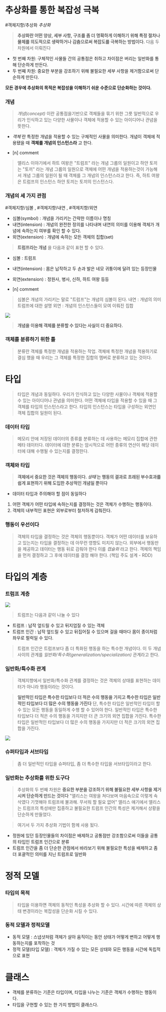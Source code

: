 
# 추상화를 통한 복잡성 극복
#객체지향/추상화
*추상화* 
> **추상화란 어떤 양상, 세부 사항, 구조를 좀 더 명확하게 이해하기 위해 특정 절차나 물체를 의도적으로 생략하거나 감춤으로써 복잡도를 극복하는 방법이다.** 
> 다음 두 차원에서 이뤄진다

- 첫 번째 차원: 구체적인 사물들 간의 공통점은 취하고 차이점은 버리는 일반화를 통해 단순하게 만든다.
- 두 번째 차원: 중요한 부분을 강조하기 위해 불필요한 세부 사항을 제거함으로써 단순하게 만든다.

**모든 경우에 추상화의 목적은 복잡성을 이해하기 쉬운 수준으로 단순화하는 것이다.** 


### 개념
> *개념(concept)* 이란 공통점을기반으로 객체들을 묶기 위한 그릇
> 일반적으로 우리가 인식하고 있는 다양한 사물이나 객체에 적용할 수 있는 아이디어나 관념을 뜻한다.

- *객체* 란 특정한 개념을 적용할 수 있는 구체적인 사물을 의미한다. 개념이 객체에 적용됐을 때 **객체를 개념의 인스턴스라** 고 한다.

- [n] comment
> 앨리스 이야기에서 하트 여왕은 "트럼프" 라는 개념 그룹의 일원이고 하얀 토끼는 "토끼" 라는 개념 그룹의 일원으로 객체에 어떤 개념을 적용하는것이 가능해서 개념 그룹의 일원이 될 때 객체를 그 개념의 인스턴스라고 한다. 즉, 하트 여왕은 트럼프의 인스턴스 하얀 토끼는 토끼의 인스턴스다.


### 개념의 세 가지 관점
#객체지향/심볼 , #객체지향/내연 , #객제치향/외연
- 심볼(symbol) : 개념을 가리키는 간략한 이름이나 명칭
- 내연(intension) : 개념의 완전한 정의를 나타내며 내연의 의미를 이용해 객체가 개념에 속하는지 여부를 확인 할 수 있다.
- 외연(extension) : 개념에 속하는 모든 객체의 집합(set)

> **트럼프라는 개념** 을 다음과 같이 표현 할 수 있다.

- 심볼 : 트럼프
- 내연(intension) : 몸은 납작하고 두 손과 발은 네모 귀퉁이에 달려 있는 등장인물
- 외연(extension) : 정원사, 병사, 신하, 하트 여왕 등등

- [n] comment
> 심볼은 개념의 가리키는 말로 "트럼프"는 개념의 심볼이 된다.
> 내연 : 개념의 의미 트럼프에 대한 설명
> 외연 : 개념의 인스턴스들이 모여 이뤄진 집합


![](../images/image06.png)
>**개념을 이용해 객체를 분류할 수 있다는 사실이 더 중요하다.** 


### 객체를 분류하기 위한 틀
> 분류란 객체를 특정한 개념을 적용하는 작업. 객체에 특정한 개념을 적용하기로 결심 했을 때 우리는 그 객체를 특정한 집합의 멤버로 분류하고 있는 것이다.


# 타입
> 타입은 개념과 동일하다. 우리가 인식하고 있는 다양한 사물이나 객체에 적용할 수 있는 아이디어나 관념을 의미한다. 어떤 객체에 타입을 적용할 수 있을 때 그 객체를 타입의 인스턴스라고 한다.
> 타입의 인스턴스는 타입을 구성하는 외연인 객체 집합의 일원이 된다.


### 데이터 타입
> 메모리 안에 저장된 데이터의 종류를 분류하는 데 사용하는 메모리 집합에 관한 메타 데이터다.
> 데이터에 대한 분류는 암시적으로 어떤 종류의 연산이 해당 데이터에 대해 수행될 수 있는지를 결정한다.


### 객체와 타입
> **객체에서 중요한 것은 객체의 행동이다. *상태* 는 행동의 결과로 초래된 부수효과를 쉽게 표현하기 위해 도입한 추상적인 개념일 뿐이다**

- 데이터 타입과 주의해야 할 점이 동일하다
1. 어떤 객체가 어떤 타입에 속하는지를 결정하는 것은 객체가 수행하는 행동이다.
2. 객체의 내부적인 표현은 외부로부터 철저하게 감춰진다.

### 행동이 우선이다
> 객체의 타입을 결정하는 것은 객체의 행동뿐이다. 객체가 어떤 데이터를 보유하고 있는지는 타입을 결정하는 데 아무런 영향도 미치지 않는다.
> 외부에서 행동만을 제공하고 데이터는 행동 뒤로 감춰야 한다 이를 *캡슐화* 라고 한다.
> 객체의 책임을 먼저 결정하고 그 후에 데이터를 결정 해야 한다. (책임 주도 설계 - RDD)


# 타입의 계층

### 트럼프 계층

![](../images/image07.png)

> 트럼프는 다음과 같이 나눌 수 있다

- 트럼프 : 납작 엎드릴 수 있고 뒤지업질 수 있는 객체
- 트럼프 인간 : 납작 엎드릴 수 있고 뒤집어질 수 있으며 걸을 때마다 몸이 종이처럼 좌우로 펄럭일 수 있다.

> 트럼프 인간은 트럼프보다 좀 더 특화된 행동을 하는 특수한 개념이다. 이 두 개념 사이의 관계를 *일반화/특수화(generalization/specialization)* 관계라고 한다.


### 일반화/특수화 관계
> 객체지향에서 일반화/특수화 관계를 결정하는 것은 객체의 상태를 표현하는 데이터가 아니라 행동이라는 것이다.


> **일반적인 타입은 특수한 타입보다 더 적은 수의 행동을 가지고 특수한 타입은 일반적인 타입보다 더 많은 수의 행동을 가진다** 
> 단, 특수한 타입은 일반적인 타입이 할 수 있는 모든 행동을 동일하게 수행 할 수 있어야 한다.
> 일반적인 타입은 특수한 타입보다 더 적은 수의 행동을 가지지만 더 큰 크기의 외연 집합을 가진다.
> 특수한 타입은 일반적인 타입보다 더 많은 수의 행동을 가지지만 더 적은 크기의 외연 집합을 가진다.

![](../images/image08.png)

### 슈퍼타입과 서브타입
> 좀 더 일반적인 타입을 슈퍼타입, 좀 더 특수한 타입을 서브타입이라고 한다.

### 일반화는 추상화를 위한 도구다
> 추상화의 두 번째 차원은 **중요한 부분을 강조하기 위해 불필요한 세부 사항을 제거시켜 단순하게 만드는 것이다** 
> "앨리스는 여왕을 쳐다보며 마음속으로 이렇게 속삭였다 기껏해야 트럼프에 불과해. 무서워 할 필요 없어"
> 앨리스 얘기에서 앨리스는 트럼프의 특성에만 집중하고 불필요한 트럼프 인간의 특성은 제거해서 상황을 단순하게 만들었다.

> 여기서 두 가지 추상화 기법이 함께 사용 됬다.

- 정원에 있던 등장인물들의 차이점은 배제하고 공통점만 강조함으로써 이들을 공통의 타입인 트럼프 인간으로 분류
- 트럼프 인간을 좀 더 단순한 관점에서 바라보기 위해 불필요한 특성을 배제하고 좀 더 포괄적인 의미를 지닌 트럼프로 일반화

# 정적 모델

### 타입의 목적
> 타입을 이용하면 객체의 동적인 특성을 추상화 할 수 있다.
> 시간에 따른 객체의 상태 변경이라는 복잡성을 단순화 시킬 수 있다.
### 동적 모델과 정적모델
- 동적 모델 : 스냅샷처럼 객체가 살아 움직이는 동안 상태가 어떻게 변하고 어떻게 행동하는지를 포착하는 것
- 정적 모델(타입 모델) : 객체가 가질 수 있는 모든 상태와 모든 행동을 시간에 독립적으로 표현


# 클래스
- 객체를 분류하는 기준은 타입이며, 타입을 나누는 기준은 객체가 수행하는 행동이다.
- 타입을 구현할 수 있는 한 가지 방법이 클래스다.
